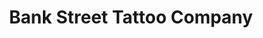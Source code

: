 ---
title: "Bank Street Tattoo Company"
url: /new-london/bank-street-tattoo-company/
shop: tattoo
---